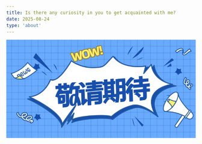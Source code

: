 ```yaml
---
title: Is there any curiosity in you to get acquainted with me?
date: 2025-08-24 
type: 'about'
---
```

<img alt="敬请期待" src="../img/wait.png"/>